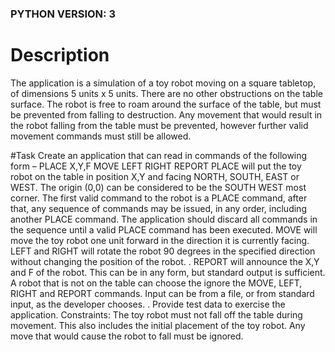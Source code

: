 
### PYTHON VERSION: 3

# Description
The application is a simulation of a toy robot moving on a square tabletop, of dimensions 5 units x 5
units. There are no other obstructions on the table surface. The robot is free to roam around the
surface of the table, but must be prevented from falling to destruction. Any movement that would
result in the robot falling from the table must be prevented, however further valid movement
commands must still be allowed.


#Task
Create an application that can read in commands of the following form –
PLACE X,Y,F
MOVE
LEFT
RIGHT
REPORT
PLACE will put the toy robot on the table in position X,Y and facing NORTH, SOUTH, EAST or WEST.
The origin (0,0) can be considered to be the SOUTH WEST most corner. The first valid command to
the robot is a PLACE command, after that, any sequence of commands may be issued, in any order,
including another PLACE command. The application should discard all commands in the sequence
until a valid PLACE command has been executed. MOVE will move the toy robot one unit forward in
the direction it is currently facing.
LEFT and RIGHT will rotate the robot 90 degrees in the specified direction without changing the
position of the robot. .
REPORT will announce the X,Y and F of the robot. This can be in any form, but standard output is
sufficient.
A robot that is not on the table can choose the ignore the MOVE, LEFT, RIGHT and REPORT
commands. Input can be from a file, or from standard input, as the developer chooses. . Provide test
data to exercise the application.
Constraints: The toy robot must not fall off the table during movement. This also includes the initial
placement of the toy robot. Any move that would cause the robot to fall must be ignored.
